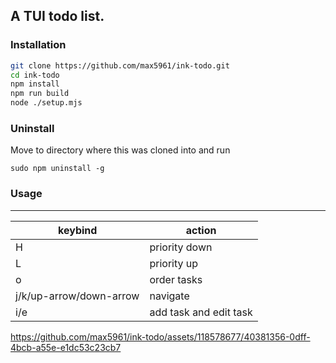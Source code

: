 ## A TUI todo list.

### Installation
```sh
git clone https://github.com/max5961/ink-todo.git
cd ink-todo
npm install
npm run build
node ./setup.mjs
```

### Uninstall
Move to directory where this was cloned into and run
```
sudo npm uninstall -g
```

### Usage
----------
| keybind | action |
----------|---------
| H | priority down |
| L | priority up |
| o | order tasks |
| j/k/up-arrow/down-arrow | navigate |
| i/e | add task and edit task |

https://github.com/max5961/ink-todo/assets/118578677/40381356-0dff-4bcb-a55e-e1dc53c23cb7

